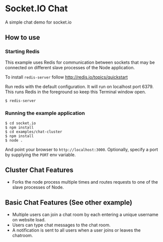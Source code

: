 
# Socket.IO Chat

A simple chat demo for socket.io

## How to use


### Starting Redis
This example uses Redis for communication between sockets that may be connected on different slave processes of the Node application.  

To install `redis-server` follow http://redis.io/topics/quickstart

Run redis with the default configuration. It will run on localhost port 6379.  This runs Redis in the foreground so keep this Terminal window open.

```
$ redis-server
```

### Running the example application

```
$ cd socket.io
$ npm install
$ cd examples/chat-cluster
$ npm install
$ node .
```

And point your browser to `http://localhost:3000`. Optionally, specify
a port by supplying the `PORT` env variable.

## Cluster Chat Features

- Forks the node process multiple times and routes requests to one of the slave processes of Node.


## Basic Chat Features (See other example)

- Multiple users can join a chat room by each entering a unique username
on website load.
- Users can type chat messages to the chat room.
- A notification is sent to all users when a user joins or leaves
the chatroom.
